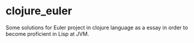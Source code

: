# clojure_euler

Some solutions for Euler project in clojure language as a essay in order to become proficient in Lisp at JVM.
